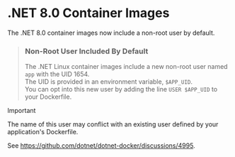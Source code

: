 # .NET 8.0 Container Images

The .NET 8.0 container images now include a non-root user by default.

> ### Non-Root User Included By Default
> The .NET Linux container images include a new non-root user named `app` with the UID 1654.  
> The UID is provided in an environment variable, `$APP_UID`.  
> You can opt into this new user by adding the line `USER $APP_UID` to your Dockerfile.

> [!IMPORTANT]
> The name of this user may conflict with an existing user defined by your application's Dockerfile.

See https://github.com/dotnet/dotnet-docker/discussions/4995.
